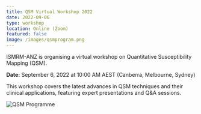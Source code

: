 ```yaml
---
title: QSM Virtual Workshop 2022
date: 2022-09-06
type: workshop
location: Online (Zoom)
featured: false
image: /images/qsmprogram.png
---
```


ISMRM-ANZ is organising a virtual workshop on Quantitative Susceptibility Mapping (QSM).

**Date:** September 6, 2022 at 10:00 AM AEST (Canberra, Melbourne, Sydney)

This workshop covers the latest advances in QSM techniques and their clinical applications, featuring expert presentations and Q&A sessions.

![QSM Programme](/images/qsmprogram.png)